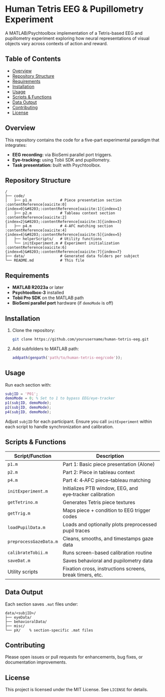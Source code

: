 # Human Tetris EEG & Pupillometry Experiment

A MATLAB/Psychtoolbox implementation of a Tetris-based EEG and pupillometry experiment exploring how neural representations of visual objects vary across contexts of action and reward.

## Table of Contents
- [Overview](#overview)
- [Repository Structure](#repository-structure)
- [Requirements](#requirements)
- [Installation](#installation)
- [Usage](#usage)
- [Scripts & Functions](#scripts--functions)
- [Data Output](#data-output)
- [Contributing](#contributing)
- [License](#license)

## Overview
This repository contains the code for a five-part experimental paradigm that integrates:
- **EEG recording:** via BioSemi parallel port triggers.
- **Eye-tracking:** using Tobii SDK and pupillometry.
- **Task presentation:** built with Psychtoolbox.

## Repository Structure
```  
/  
├── code/  
│   ├── p1.m             # Piece presentation section :contentReference[oaicite:0]{index=0}&#8203;:contentReference[oaicite:1]{index=1}  
│   ├── p2.m             # Tableau context section :contentReference[oaicite:2]{index=2}&#8203;:contentReference[oaicite:3]{index=3}  
│   ├── p4.m             # 4-AFC matching section :contentReference[oaicite:4]{index=4}&#8203;:contentReference[oaicite:5]{index=5}  
│   ├── helperScripts/   # Utility functions  
│   └── initExperiment.m # Experiment initialization :contentReference[oaicite:6]{index=6}&#8203;:contentReference[oaicite:7]{index=7}  
├── data/                # Generated data folders per subject  
└── README.md            # This file  
```

## Requirements
- **MATLAB R2023a** or later  
- **Psychtoolbox-3** installed  
- **Tobii Pro SDK** on the MATLAB path  
- **BioSemi parallel port** hardware (if `demoMode` is off)  

## Installation
1. Clone the repository:  
   ```bash
   git clone https://github.com/yourusername/human-tetris-eeg.git
   ```
2. Add subfolders to MATLAB path:  
   ```matlab
   addpath(genpath('path/to/human-tetris-eeg/code'));
   ```

## Usage
Run each section with:  
```matlab
subjID = 'P01';
demoMode = 0; % Set to 1 to bypass EEG/eye‑tracker
p1(subjID, demoMode);
p2(subjID, demoMode);
p4(subjID, demoMode);
```  
Adjust `subjID` for each participant. Ensure you call `initExperiment` within each script to handle synchronization and calibration.

## Scripts & Functions
| Script/Function        | Description                                                |
|------------------------|------------------------------------------------------------|
| `p1.m`                 | Part 1: Basic piece presentation (Alone)                   |
| `p2.m`                 | Part 2: Piece in tableau context                           |
| `p4.m`                 | Part 4: 4‑AFC piece–tableau matching                       |
| `initExperiment.m`     | Initializes PTB window, EEG, and eye‑tracker calibration   |
| `getTetrino.m`         | Generates Tetris piece textures                            |
| `getTrig.m`            | Maps piece + condition to EEG trigger codes                |
| `loadPupilData.m`      | Loads and optionally plots preprocessed pupil traces       |
| `preprocessGazeData.m` | Cleans, smooths, and timestamps gaze data                  |
| `calibrateTobii.m`     | Runs screen-based calibration routine                      |
| `saveDat.m`            | Saves behavioral and pupilometry data                      |
| Utility scripts        | Fixation cross, instructions screens, break timers, etc.   |

## Data Output
Each section saves `.mat` files under:
```  
data/<subjID>/  
├── eyeData/  
├── behavioralData/  
├── misc/  
└── pX/    % section-specific .mat files  
```

## Contributing
Please open issues or pull requests for enhancements, bug fixes, or documentation improvements.

## License
This project is licensed under the MIT License. See `LICENSE` for details.
